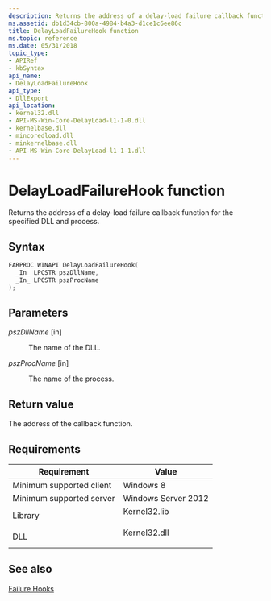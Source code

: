 ```yaml
---
description: Returns the address of a delay-load failure callback function for the specified DLL and process.
ms.assetid: db1d34cb-800a-4984-b4a3-d1ce1c6ee86c
title: DelayLoadFailureHook function
ms.topic: reference
ms.date: 05/31/2018
topic_type: 
- APIRef
- kbSyntax
api_name: 
- DelayLoadFailureHook
api_type: 
- DllExport
api_location: 
- kernel32.dll
- API-MS-Win-Core-DelayLoad-l1-1-0.dll
- kernelbase.dll
- mincoredload.dll
- minkernelbase.dll
- API-MS-Win-Core-DelayLoad-l1-1-1.dll
---
```


# DelayLoadFailureHook function

Returns the address of a delay-load failure callback function for the specified DLL and process.

## Syntax


```C++
FARPROC WINAPI DelayLoadFailureHook(
  _In_ LPCSTR pszDllName,
  _In_ LPCSTR pszProcName
);
```



## Parameters

<dl> <dt>

*pszDllName* \[in\]
</dt> <dd>

The name of the DLL.

</dd> <dt>

*pszProcName* \[in\]
</dt> <dd>

The name of the process.

</dd> </dl>

## Return value

The address of the callback function.

## Requirements



| Requirement | Value |
|--------------------|-----------------------------------------------------------------------------------------|
| Minimum supported client<br/> | Windows 8<br/>                                             |
| Minimum supported server<br/> | Windows Server 2012<br/>                                    |
| Library<br/> | <dl> <dt>Kernel32.lib</dt> </dl> |
| DLL<br/>     | <dl> <dt>Kernel32.dll</dt> </dl> |



## See also

<dl> <dt>

[Failure Hooks](https://msdn.microsoft.com/library/sfcfb0a3(v=VS.71).aspx)
</dt> </dl>

 

 




